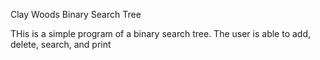Clay Woods
Binary Search Tree

THis is a simple program of a binary search tree. The user is able to add, delete, search, and print
